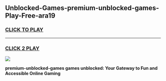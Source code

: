 
## Unblocked-Games-premium-unblocked-games-Play-Free-ara19
<h3>
<a href="https://premium76.site?title=premium-unblocked-games&ref=18A">CLICK TO PLAY</a></h3>
<hr>

<h3>
<a href="https://premium76.site?title=premium-unblocked-games&ref=18A">CLICK 2 PLAY</a>
  
</h3>

<a href="https://premium76.site?title=premium-unblocked-games&ref=18A"><img src="https://clearcache.store/games.png"></a>


**premium-unblocked-games games unblocked: Your Gateway to Fun and Accessible Online Gaming**
